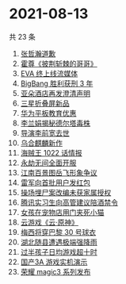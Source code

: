 # 2021-08-13

共 23 条

<!-- BEGIN ZHIHUSEARCH -->
<!-- 最后更新时间 Fri Aug 13 2021 17:08:19 GMT+0800 (China Standard Time) -->
1. [张哲瀚道歉](https://www.zhihu.com/search?q=张哲瀚)
1. [霍尊《披荆斩棘的哥哥》](https://www.zhihu.com/search?q=霍尊)
1. [EVA 终上线流媒体](https://www.zhihu.com/search?q=eva)
1. [BigBang 胜利获刑 3 年](https://www.zhihu.com/search?q=胜利被捕)
1. [亚朵酒店再发澄清声明](https://www.zhihu.com/search?q=亚朵)
1. [三星折叠屏新品](https://www.zhihu.com/search?q=三星折叠屏)
1. [华为平板教育优惠](https://www.zhihu.com/search?q=华为平板)
1. [李兰娟揭秘德尔塔毒株](https://www.zhihu.com/search?q=德尔塔)
1. [导演李前宽去世](https://www.zhihu.com/search?q=李前宽)
1. [乌合麒麟新作](https://www.zhihu.com/search?q=乌合麒麟)
1. [海贼王 1022 话情报](https://www.zhihu.com/search?q=海贼王)
1. [永劫无间全面开服](https://www.zhihu.com/search?q=永劫无间)
1. [江南百景图岳飞形象争议](https://www.zhihu.com/search?q=江南百景图)
1. [雷军向首批用户发红包](https://www.zhihu.com/search?q=雷军)
1. [操场埋尸案改编未获家属授权](https://www.zhihu.com/search?q=操场埋尸案)
1. [腾讯实习生向高管建议陪酒禁令](https://www.zhihu.com/search?q=腾讯实习生)
1. [女孩在宠物店用门夹死小猫](https://www.zhihu.com/search?q=女孩虐猫)
1. [云游戏《云·原神》](https://www.zhihu.com/search?q=原神)
1. [梅西将穿巴黎 30 号球衣](https://www.zhihu.com/search?q=梅西)
1. [湖北随县遭遇极端强降雨](https://www.zhihu.com/search?q=湖北暴雨)
1. [过半孩子日均游戏超十时](https://www.zhihu.com/search?q=网络游戏)
1. [国产3A 游戏实机演示](https://www.zhihu.com/search?q=神舞幻想·妄之生)
1. [荣耀 magic3 系列发布](https://www.zhihu.com/search?q=荣耀手机)
<!-- END ZHIHUSEARCH -->
